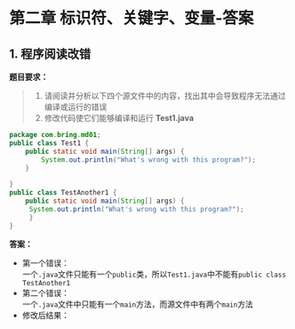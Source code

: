 # 第二章 标识符、关键字、变量-答案
## 1. 程序阅读改错
**题目要求：**
> 1. 请阅读并分析以下四个源⽂件中的内容，找出其中会导致程序⽆法通过编译或运⾏的错误
> 2. 修改代码使它们能够编译和运⾏ 
**Test1.java**
```java
package com.bring.md01;
public class Test1 {
    public static void main(String[] args) {
        System.out.println("What's wrong with this program?");
    }
            
}
public class TestAnother1 {
    public static void main(String[] args) {
     System.out.println("What's wrong with this program?");
     }
}
```
**答案：**
- 第一个错误：\
一个`.java`文件只能有一个`public`类，所以`Test1.java`中不能有`public class TestAnother1`
- 第二个错误：\
  一个`.java`文件中只能有一个`main`方法，而源文件中有两个`main`方法
- 修改后结果：
